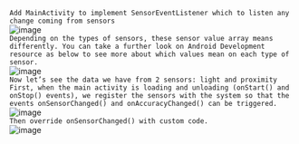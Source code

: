 `Add MainActivity to implement SensorEventListener which to listen any change
coming from sensors`  
![image](https://github.com/April-nnma/SensorDataApp/assets/106756843/bd766f98-cc43-493a-aa3b-98e068ea89ea)  
`Depending on the types of sensors, these sensor value array means differently.
You can take a further look on Android Development resource as below to see
more about which values mean on each type of sensor.`  
![image](https://github.com/April-nnma/SensorDataApp/assets/106756843/5ce66083-e8c9-484a-9599-6eab4ff10e70)  
`Now let’s see the data we have from 2 sensors: light and proximity
First, when the main activity is loading and unloading (onStart() and onStop()
events), we register the sensors with the system so that the events
onSensorChanged() and onAccuracyChanged() can be triggered.`  
![image](https://github.com/April-nnma/SensorDataApp/assets/106756843/850bab6f-af44-40ea-9686-1780d038e302)  
`Then override onSensorChanged() with custom code.`  
![image](https://github.com/April-nnma/SensorDataApp/assets/106756843/e1262c3d-1e85-451c-a3b9-7c04671b15f6)


